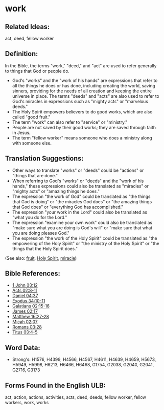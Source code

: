 # work

## Related Ideas:

act, deed, fellow worker

## Definition:

In the Bible, the terms "work," "deed," and "act" are used to refer generally to things that God or people do.

* God's "works" and the "work of his hands" are expressions that refer to all the things he does or has done, including creating the world, saving sinners, providing for the needs of all creation and keeping the entire universe in place. The terms "deeds" and "acts" are also used to refer to God's miracles in expressions such as "mighty acts" or "marvelous deeds."
* The Holy Spirit empowers believers to do good works, which are also called "good fruit."
* The term "work" can also refer to "service" or "ministry."
* People are not saved by their good works; they are saved through faith in Jesus.
* The term "fellow worker" means someone who does a ministry along with someone else.

## Translation Suggestions:

* Other ways to translate "works" or "deeds" could be "actions" or "things that are done."
* When referring to God's "works" or "deeds" and the "work of his hands," these expressions could also be translated as "miracles" or "mighty acts" or "amazing things he does."
* The expression "the work of God" could be translated as "the things that God is doing" or "the miracles God does" or "the amazing things that God does" or "everything God has accomplished."
* The expression "your work in the Lord" could also be translated as "what you do for the Lord."
* The expression "examine your own work" could also be translated as "make sure what you are doing is God's will" or "make sure that what you are doing pleases God."
* The expression "the work of the Holy Spirit" could be translated as "the empowering of the Holy Spirit" or "the ministry of the Holy Spirit" or "the things that the Holy Spirit does."

(See also: [fruit](../other/fruit.md), [Holy Spirit](../kt/holyspirit.md), [miracle](../kt/miracle.md))

## Bible References:

* [1 John 03:12](rc://en/tn/help/1jn/03/12)
* [Acts 02:8-11](rc://en/tn/help/act/02/08)
* [Daniel 04:37](rc://en/tn/help/dan/04/37)
* [Exodus 34:10-11](rc://en/tn/help/exo/34/10)
* [Galatians 02:15-16](rc://en/tn/help/gal/02/15)
* [James 02:17](rc://en/tn/help/jas/02/17)
* [Matthew 16:27-28](rc://en/tn/help/mat/16/27)
* [Micah 02:07](rc://en/tn/help/mic/02/07)
* [Romans 03:28](rc://en/tn/help/rom/03/28)
* [Titus 03:4-5](rc://en/tn/help/tit/03/04)

## Word Data:

* Strong's: H1576, H4399, H4566, H4567, H4611, H4639, H4659, H5673, H5949, H5998, H6213, H6466, H6468, G1754, G2038, G2040, G2041, G2716, G3173

## Forms Found in the English ULB:

act, action, actions, activities, acts, deed, deeds, fellow worker, fellow workers, work, works
